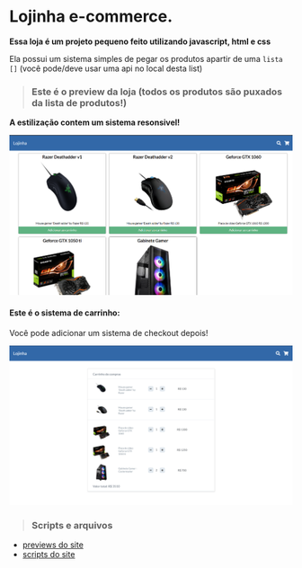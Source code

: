 # Lojinha e-commerce.
  
**Essa loja é um projeto pequeno feito utilizando javascript, html e css**  
  
Ela possui um sistema simples de pegar os produtos apartir de uma `lista []` (você pode/deve usar uma api no local desta list)  
  
> ### **Este é o preview da loja (todos os produtos são puxados da lista de produtos!)**
**A estilização contem um sistema resonsivel!**

![Preview](/imagens/preview.png)  

#### **Este é o sistema de carrinho:**  
Você pode adicionar um sistema de checkout depois!  

![Preview](/imagens/preview3.png)  

> ### **Scripts e arquivos**  
  
* [previews do site](imagens/)  
* [scripts do site](scripts/)  
